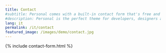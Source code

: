 ```yaml
---
title: Contact
#subtitle: Personal comes with a built-in contact form that's free and easy to set up.
#description: Personal is the perfect theme for developers, designers and other creatives.
lang: it
permalink: /it/contact
featured_image: /images/demo/contact.jpg
---
```


{% include contact-form.html %}
